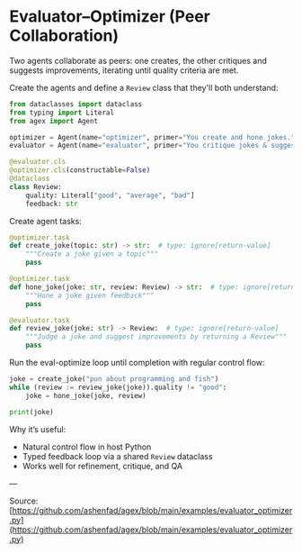 # Evaluator–Optimizer (Peer Collaboration)

Two agents collaborate as peers: one creates, the other critiques and suggests improvements, iterating until quality criteria are met.

Create the agents and define a `Review` class that they'll both understand:

```python
from dataclasses import dataclass
from typing import Literal
from agex import Agent

optimizer = Agent(name="optimizer", primer="You create and hone jokes.")
evaluator = Agent(name="evaluator", primer="You critique jokes & suggest improvements.")

@evaluator.cls
@optimizer.cls(constructable=False)
@dataclass
class Review:
    quality: Literal["good", "average", "bad"]
    feedback: str
```

Create agent tasks:

```python
@optimizer.task
def create_joke(topic: str) -> str:  # type: ignore[return-value]
    """Create a joke given a topic"""
    pass

@optimizer.task
def hone_joke(joke: str, review: Review) -> str:  # type: ignore[return-value]
    """Hone a joke given feedback"""
    pass

@evaluator.task
def review_joke(joke: str) -> Review:  # type: ignore[return-value]
    """Judge a joke and suggest improvements by returning a Review"""
    pass
```

Run the eval-optimize loop until completion with regular control flow:

```python
joke = create_joke("pun about programming and fish")
while (review := review_joke(joke)).quality != "good":
    joke = hone_joke(joke, review)

print(joke)
```

Why it’s useful:

- Natural control flow in host Python
- Typed feedback loop via a shared `Review` dataclass
- Works well for refinement, critique, and QA

—

Source: [https://github.com/ashenfad/agex/blob/main/examples/evaluator_optimizer.py](https://github.com/ashenfad/agex/blob/main/examples/evaluator_optimizer.py)
